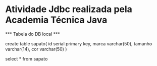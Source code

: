 # Atividade Jdbc realizada pela Academia Técnica Java

*** Tabela do DB local ***


create table sapato(
id serial primary key,
marca varchar(50),
tamanho varchar(14),
cor varchar(50)
)

select * from sapato
